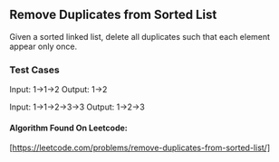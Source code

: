 ## Remove Duplicates from Sorted List
Given a sorted linked list, delete all duplicates such that each element appear only once.

### Test Cases

Input: 1->1->2
Output: 1->2

Input: 1->1->2->3->3
Output: 1->2->3

#### Algorithm Found On Leetcode:
[https://leetcode.com/problems/remove-duplicates-from-sorted-list/]



